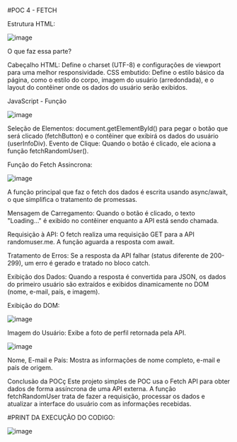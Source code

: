 #POC 4 - FETCH

Estrutura HTML: 

![image](https://github.com/user-attachments/assets/0a5adabe-be30-4aec-bf16-90fac3f5b261)

O que faz essa parte?

Cabeçalho HTML: Define o charset (UTF-8) e configurações de viewport para uma melhor responsividade.
CSS embutido: Define o estilo básico da página, como o estilo do corpo, imagem do usuário (arredondada), e o layout do contêiner onde os dados do usuário serão exibidos.

JavaScript - Função 

![image](https://github.com/user-attachments/assets/11018793-e34c-410f-b15f-7722d9a0060b)

Seleção de Elementos: document.getElementById() para pegar o botão que será clicado (fetchButton) e o contêiner que exibirá os dados do usuário (userInfoDiv).
Evento de Clique: Quando o botão é clicado, ele aciona a função fetchRandomUser().



Função do Fetch Assincrona:

![image](https://github.com/user-attachments/assets/1d803b24-8f6b-4eaa-a28c-e16235bc0d7f)

A função principal que faz o fetch dos dados é escrita usando async/await, o que simplifica o tratamento de promessas.

Mensagem de Carregamento: Quando o botão é clicado, o texto "Loading..." é exibido no contêiner enquanto a API está sendo chamada.

Requisição à API: O fetch realiza uma requisição GET para a API randomuser.me. A função aguarda a resposta com await.

Tratamento de Erros: Se a resposta da API falhar (status diferente de 200-299), um erro é gerado e tratado no bloco catch.

Exibição dos Dados: Quando a resposta é convertida para JSON, os dados do primeiro usuário são extraídos e exibidos dinamicamente no DOM (nome, e-mail, país, e imagem).

Exibição do DOM:

![image](https://github.com/user-attachments/assets/2233eacc-9cae-4a82-a72b-ee33f5be3cb7)

Imagem do Usuário: Exibe a foto de perfil retornada pela API.

![image](https://github.com/user-attachments/assets/d5c45b7e-f595-4abb-b708-38efd4537ed2)

Nome, E-mail e País: Mostra as informações de nome completo, e-mail e país de origem.

Conclusão da POCç
Este projeto simples de POC usa o Fetch API para obter dados de forma assíncrona de uma API externa. A função fetchRandomUser trata de fazer a requisição, processar os dados e atualizar a interface do usuário com as informações recebidas.

#PRINT DA EXECUÇÃO DO CODIGO: 

![image](https://github.com/user-attachments/assets/849e982f-d25d-4c5a-8372-73bc774d8b5c)




